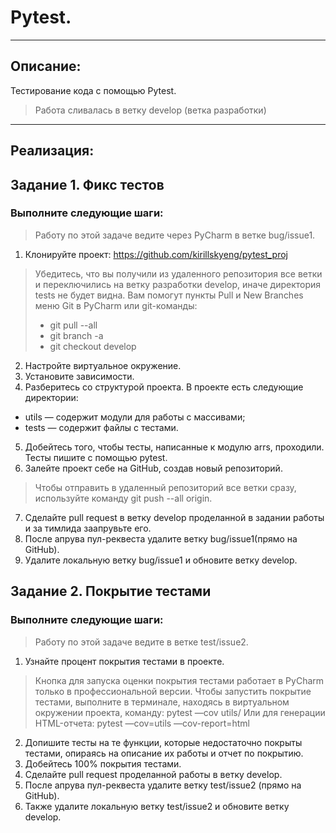 # Pytest. <br>

---
## Описание:
Тестирование кода с помощью Pytest.

> Работа сливалась в ветку develop (ветка разработки)

---
## Реализация:

## Задание 1. Фикс тестов <br>
### Выполните следующие шаги: <br>

> Работу по этой задаче ведите через PyCharm в ветке bug/issue1.

1) Клонируйте проект: https://github.com/kirillskyeng/pytest_proj

> Убедитесь, что вы получили из удаленного репозитория все ветки и переключились на ветку разработки develop, иначе директория tests не будет видна.
Вам помогут пункты Pull и New Branches меню Git в PyCharm или git-команды:
> * git pull --all
> * git branch -a
> * git checkout develop

2) Настройте виртуальное окружение.
3) Установите зависимости.
4) Разберитесь со структурой проекта. В проекте есть следующие директории:
* utils — содержит модули для работы с массивами;
* tests — содержит файлы с тестами.

5) Добейтесь того, чтобы тесты, написанные к модулю arrs, проходили. Тесты пишите с помощью pytest.
6) Залейте проект себе на GitHub, создав новый репозиторий.
> Чтобы отправить в удаленный репозиторий все ветки сразу, используйте команду git push --all origin.

7) Сделайте pull request в ветку develop проделанной в задании работы и за тимлида заапрувьте его.
8) После апрува пул-реквеста удалите ветку bug/issue1(прямо на GitHub).
9) Удалите локальную ветку bug/issue1 и обновите ветку develop.

## Задание 2. Покрытие тестами <br>
### Выполните следующие шаги: <br>

> Работу по этой задаче ведите в ветке test/issue2.

1) Узнайте процент покрытия тестами в проекте.
> Кнопка для запуска оценки покрытия тестами работает в PyCharm только в профессиональной версии.
Чтобы запустить покрытие тестами, выполните в терминале, находясь в виртуальном окружении проекта, команду:
pytest —cov utils/
Или для генерации HTML-отчета:
pytest —cov=utils —cov-report=html


2) Допишите тесты на те функции, которые недостаточно покрыты тестами, опираясь на описание их работы и отчет по покрытию.
3) Добейтесь 100% покрытия тестами.
4) Сделайте pull request проделанной работы в ветку develop.
5) После апрува пул-реквеста удалите ветку test/issue2 (прямо на GitHub).
6) Также удалите локальную ветку test/issue2 и обновите ветку develop.